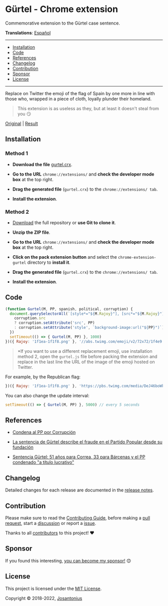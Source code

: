 # Gürtel - Chrome extension

Commemorative extension to the Gürtel case sentence.

**Translations**: [Español](.github/lang/es-ES/README.md)

---

- [Installation](#installation)
- [Code](#code)
- [References](#references)
- [Changelog](#changelog)
- [Contribution](#contribution)
- [Sponsor](#sponsor)
- [License](#license)

---

Replace on Twitter the emoji of the flag of Spain by one more in line with those who, wrapped in a piece of cloth,
loyally plunder their homeland.

  > This extension is as useless as they, but at least it doesn't steal from you :smirk:

[Original](/assets/condena-pp-gurtel.png) | [Result](/assets/condena-pp-gurtel-2.png)

## Installation

### Method 1

- **Download the file** [gurtel.crx](https://github.com/josantonius/chrome-extension-gurtel/raw/master/gurtel.crx).

- **Go to the URL** `chrome://extensions/` and **check the developer mode box** at the top right.

- **Drag the generated file** (`gurtel.crx`) to the `chrome://extensions/ tab`.

- **Install the extension**.

### Method 2

- [Download](https://github.com/josantonius/chrome-extension-gurtel/archive/master.zip) the full repository
or **use Git to clone it**.

- **Unzip the ZIP file**.

- **Go to the URL** `chrome://extensions/` and **check the developer mode box** at the top right.

- **Click on the pack extension button** and select the `chrome-extension-gurtel` directory to **install it**.

- **Drag the generated file** (`gurtel.crx`) to the `chrome://extensions/ tab`.

- **Install the extension**.

## Code

```javascript
(function Gurtel(M, PP, spanish, political, corruption) {
  document.querySelectorAll(`[style*="${M.Rajoy}"], [src*="${M.Rajoy}"]`).forEach(corruption => {
    corruption.src
    ? corruption.setAttribute('src', PP)
    : corruption.setAttribute('style', `background-image:url("${PP}")`)
  })
  setTimeout(() => { Gurtel(M, PP) }, 1000)
})({ Rajoy: '1f1ea-1f1f8.png' }, '//abs.twimg.com/emoji/v2/72x72/1f4e9.png')
```

  > *If you want to use a different replacement emoji, use installation method 2, open the `gurtel.js` file before
  > packing the extension and replace in the last line the URL of the image of the emoji hosted on Twitter.

For example, by the Republican flag:

```javascript
})({ Rajoy: '1f1ea-1f1f8.png' }, 'https://pbs.twimg.com/media/DeJ46boWkAs04mN.png')
```

You can also change the update interval:

```javascript
setTimeout(() => { Gurtel(M, PP) }, 5000) // every 5 seconds
```

## References

- [Condena al PP por Corrupción](http://www.publico.es/politica/rajoy-dijo-guertel-trama-pp.html)

- [La sentencia de Gürtel describe el fraude en el Partido Popular desde su fundación](https://www.eldiario.es/politica/sentencia-Gurtel-Partido-Popular-fundacion_0_774823627.html)

- [Sentencia Gürtel: 51 años para Correa, 33 para Bárcenas y el PP condenado "a título lucrativo"](https://www.eldiario.es/politica/Audiencia-Nacional-Correa-Barcenas_0_774472885.html)

## Changelog

Detailed changes for each release are documented in the
[release notes](https://github.com/josantonius/chrome-extension-gurtel/releases).

## Contribution

Please make sure to read the [Contributing Guide](.github/CONTRIBUTING.md),
before making a [pull request](.github/CONTRIBUTING.md#pull-requests),
start a [discussion](.github/CONTRIBUTING.md#discussions) or
report a [issue](.github/CONTRIBUTING.md#issues).

Thanks to all [contributors](https://github.com/josantonius/chrome-extension-gurtel/graphs/contributors)
to this project! :heart:

## Sponsor

If you found this interesting,
[you can become my sponsor!](https://github.com/josantonius#sponsor) :blush:

## License

This project is licensed under the [MIT License](LICENSE).

Copyright © 2018-2022, [Josantonius](https://github.com/josantonius#contact)
